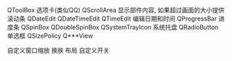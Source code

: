 QToolBox 选项卡(类似QQ)
QScrollArea 显示部件内容, 如果超过画面的大小提供滚动条
QDateEdit QDateTimeEdit QTimeEdit 编辑日期和时间
QProgressBar 进度条
QSpinBox QDoubleSpinBox
QSystemTrayIcon 系统托盘
QRadioButton 单选框
QSizePolicy
Q***View

自定义窗口缩放
换肤
布局
自定义开关
